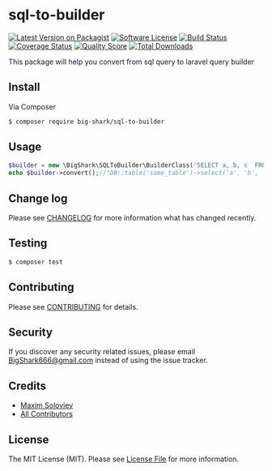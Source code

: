 # sql-to-builder

[![Latest Version on Packagist][ico-version]][link-packagist]
[![Software License][ico-license]](LICENSE.md)
[![Build Status][ico-travis]][link-travis]
[![Coverage Status][ico-scrutinizer]][link-scrutinizer]
[![Quality Score][ico-code-quality]][link-code-quality]
[![Total Downloads][ico-downloads]][link-downloads]

This package will help you convert from sql query to laravel query builder

## Install

Via Composer

``` bash
$ composer require big-shark/sql-to-builder
```

## Usage

``` php
$builder = new \BigShark\SQLToBuilder\BuilderClass('SELECT a, b, c  FROM some_table WHERE d > 5');
echo $builder->convert();//"DB::table('some_table')->select('a', 'b', 'c')->where('d', '>', 5)->get()"
```

## Change log

Please see [CHANGELOG](CHANGELOG.md) for more information what has changed recently.

## Testing

``` bash
$ composer test
```

## Contributing

Please see [CONTRIBUTING](CONTRIBUTING.md) for details.

## Security

If you discover any security related issues, please email BigShark666@gmail.com instead of using the issue tracker.

## Credits

- [Maxim Soloviev][link-author]
- [All Contributors][link-contributors]

## License

The MIT License (MIT). Please see [License File](LICENSE.md) for more information.

[ico-version]: https://img.shields.io/packagist/v/big-shark/sql-to-builder.svg?style=flat-square
[ico-license]: https://img.shields.io/badge/license-MIT-brightgreen.svg?style=flat-square
[ico-travis]: https://img.shields.io/travis/Big-Shark/sql-to-builder/master.svg?style=flat-square
[ico-scrutinizer]: https://img.shields.io/scrutinizer/coverage/g/big-shark/sql-to-builder.svg?style=flat-square
[ico-code-quality]: https://img.shields.io/scrutinizer/g/big-shark/sql-to-builder.svg?style=flat-square
[ico-downloads]: https://img.shields.io/packagist/dt/big-shark/sql-to-builder.svg?style=flat-square

[link-packagist]: https://packagist.org/packages/big-shark/sql-to-builder
[link-travis]: https://travis-ci.org/big-shark/sql-to-builder
[link-scrutinizer]: https://scrutinizer-ci.com/g/big-shark/sql-to-builder/code-structure
[link-code-quality]: https://scrutinizer-ci.com/g/big-shark/sql-to-builder
[link-downloads]: https://packagist.org/packages/big-shark/sql-to-builder
[link-author]: https://github.com/Big-Shark
[link-contributors]: ../../contributors
